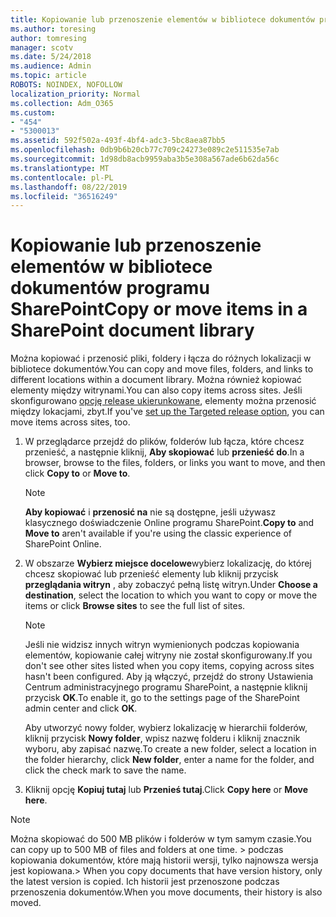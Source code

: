 ```yaml
---
title: Kopiowanie lub przenoszenie elementów w bibliotece dokumentów programu SharePoint
ms.author: toresing
author: tomresing
manager: scotv
ms.date: 5/24/2018
ms.audience: Admin
ms.topic: article
ROBOTS: NOINDEX, NOFOLLOW
localization_priority: Normal
ms.collection: Adm_O365
ms.custom:
- "454"
- "5300013"
ms.assetid: 592f502a-493f-4bf4-adc3-5bc8aea87bb5
ms.openlocfilehash: 0db9b6b20cb77c709c24273e089c2e511535e7ab
ms.sourcegitcommit: 1d98db8acb9959aba3b5e308a567ade6b62da56c
ms.translationtype: MT
ms.contentlocale: pl-PL
ms.lasthandoff: 08/22/2019
ms.locfileid: "36516249"
---
```

# <a name="copy-or-move-items-in-a-sharepoint-document-library"></a><span data-ttu-id="85bb8-102">Kopiowanie lub przenoszenie elementów w bibliotece dokumentów programu SharePoint</span><span class="sxs-lookup"><span data-stu-id="85bb8-102">Copy or move items in a SharePoint document library</span></span>

<span data-ttu-id="85bb8-103">Można kopiować i przenosić pliki, foldery i łącza do różnych lokalizacji w bibliotece dokumentów.</span><span class="sxs-lookup"><span data-stu-id="85bb8-103">You can copy and move files, folders, and links to different locations within a document library.</span></span> <span data-ttu-id="85bb8-104">Można również kopiować elementy między witrynami.</span><span class="sxs-lookup"><span data-stu-id="85bb8-104">You can also copy items across sites.</span></span> <span data-ttu-id="85bb8-105">Jeśli skonfigurowano [opcję release ukierunkowane](https://go.microsoft.com/fwlink/?linkid=622980), elementy można przenosić między lokacjami, zbyt.</span><span class="sxs-lookup"><span data-stu-id="85bb8-105">If you've [set up the Targeted release option](https://go.microsoft.com/fwlink/?linkid=622980), you can move items across sites, too.</span></span>
  
1. <span data-ttu-id="85bb8-106">W przeglądarce przejdź do plików, folderów lub łącza, które chcesz przenieść, a następnie kliknij, **Aby skopiować** lub **przenieść do**.</span><span class="sxs-lookup"><span data-stu-id="85bb8-106">In a browser, browse to the files, folders, or links you want to move, and then click **Copy to** or **Move to**.</span></span>

    > [!NOTE]
    > <span data-ttu-id="85bb8-107">**Aby kopiować** i **przenosić na** nie są dostępne, jeśli używasz klasycznego doświadczenie Online programu SharePoint.</span><span class="sxs-lookup"><span data-stu-id="85bb8-107">**Copy to** and **Move to** aren't available if you're using the classic experience of SharePoint Online.</span></span>
  
2. <span data-ttu-id="85bb8-108">W obszarze **Wybierz miejsce docelowe**wybierz lokalizację, do której chcesz skopiować lub przenieść elementy lub kliknij przycisk **przeglądania witryn** , aby zobaczyć pełną listę witryn.</span><span class="sxs-lookup"><span data-stu-id="85bb8-108">Under **Choose a destination**, select the location to which you want to copy or move the items or click **Browse sites** to see the full list of sites.</span></span>

    > [!NOTE]
    > <span data-ttu-id="85bb8-109">Jeśli nie widzisz innych witryn wymienionych podczas kopiowania elementów, kopiowanie całej witryny nie został skonfigurowany.</span><span class="sxs-lookup"><span data-stu-id="85bb8-109">If you don't see other sites listed when you copy items, copying across sites hasn't been configured.</span></span> <span data-ttu-id="85bb8-110">Aby ją włączyć, przejdź do strony Ustawienia Centrum administracyjnego programu SharePoint, a następnie kliknij przycisk **OK**.</span><span class="sxs-lookup"><span data-stu-id="85bb8-110">To enable it, go to the settings page of the SharePoint admin center and click **OK**.</span></span>
  
    <span data-ttu-id="85bb8-111">Aby utworzyć nowy folder, wybierz lokalizację w hierarchii folderów, kliknij przycisk **Nowy folder**, wpisz nazwę folderu i kliknij znacznik wyboru, aby zapisać nazwę.</span><span class="sxs-lookup"><span data-stu-id="85bb8-111">To create a new folder, select a location in the folder hierarchy, click **New folder**, enter a name for the folder, and click the check mark to save the name.</span></span>

3. <span data-ttu-id="85bb8-112">Kliknij opcję **Kopiuj tutaj** lub **Przenieś tutaj**.</span><span class="sxs-lookup"><span data-stu-id="85bb8-112">Click **Copy here** or **Move here**.</span></span>

> [!NOTE]
> <span data-ttu-id="85bb8-113">Można skopiować do 500 MB plików i folderów w tym samym czasie.</span><span class="sxs-lookup"><span data-stu-id="85bb8-113">You can copy up to 500 MB of files and folders at one time.</span></span> <span data-ttu-id="85bb8-114">> podczas kopiowania dokumentów, które mają historii wersji, tylko najnowsza wersja jest kopiowana.</span><span class="sxs-lookup"><span data-stu-id="85bb8-114">>  When you copy documents that have version history, only the latest version is copied.</span></span> <span data-ttu-id="85bb8-115">Ich historii jest przenoszone podczas przenoszenia dokumentów.</span><span class="sxs-lookup"><span data-stu-id="85bb8-115">When you move documents, their history is also moved.</span></span>
  